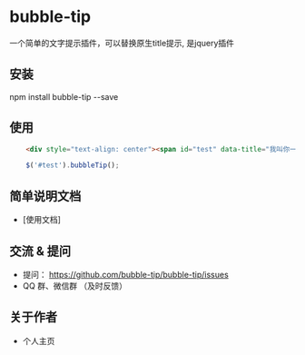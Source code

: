 # bubble-tip
一个简单的文字提示插件，可以替换原生title提示, 是jquery插件

## 安装
npm install bubble-tip --save

## 使用
```html
    <div style="text-align: center"><span id="test" data-title="我叫你一声大爷你敢答应吗？">我是你大爷</span></div>
```
```js
    $('#test').bubbleTip();
```
## 简单说明文档
- [使用文档]

## 交流 & 提问
- 提问： https://github.com/bubble-tip/bubble-tip/issues
- QQ 群、微信群 （及时反馈）

## 关于作者
- 个人主页
